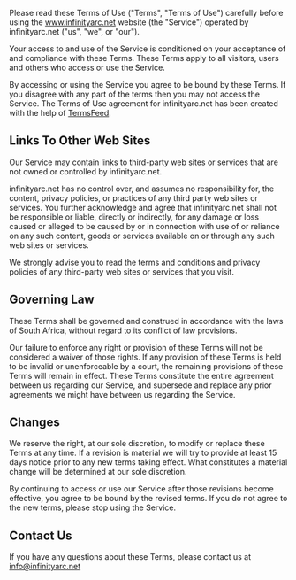 Please read these Terms of Use ("Terms", "Terms of Use") carefully before
using the www.infinityarc.net website (the "Service") operated by
infinityarc.net ("us", "we", or "our").

Your access to and use of the Service is conditioned on your acceptance of and
compliance with these Terms. These Terms apply to all visitors, users and
others who access or use the Service.

By accessing or using the Service you agree to be bound by these Terms. If you
disagree with any part of the terms then you may not access the Service. The
Terms of Use agreement for infinityarc.net has been created with the help of
[TermsFeed](https://www.termsfeed.com/).

## Links To Other Web Sites  

Our Service may contain links to third-party web sites or services that are
not owned or controlled by infinityarc.net.

infinityarc.net has no control over, and assumes no responsibility for, the
content, privacy policies, or practices of any third party web sites or
services. You further acknowledge and agree that infinityarc.net shall not be
responsible or liable, directly or indirectly, for any damage or loss caused
or alleged to be caused by or in connection with use of or reliance on any
such content, goods or services available on or through any such web sites or
services.

We strongly advise you to read the terms and conditions and privacy policies
of any third-party web sites or services that you visit.

## Governing Law  

These Terms shall be governed and construed in accordance with the laws of
South Africa, without regard to its conflict of law provisions.

Our failure to enforce any right or provision of these Terms will not be
considered a waiver of those rights. If any provision of these Terms is held
to be invalid or unenforceable by a court, the remaining provisions of these
Terms will remain in effect. These Terms constitute the entire agreement
between us regarding our Service, and supersede and replace any prior
agreements we might have between us regarding the Service.

## Changes  

We reserve the right, at our sole discretion, to modify or replace these Terms
at any time. If a revision is material we will try to provide at least 15 days
notice prior to any new terms taking effect. What constitutes a material
change will be determined at our sole discretion.

By continuing to access or use our Service after those revisions become
effective, you agree to be bound by the revised terms. If you do not agree to
the new terms, please stop using the Service.

## Contact Us  

If you have any questions about these Terms, please contact us at [info@infinityarc.net](mailto:info@infinityarc.net)

